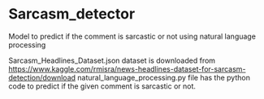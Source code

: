 # Sarcasm_detector
Model to predict if the comment is sarcastic or not using natural language processing

Sarcasm_Headlines_Dataset.json dataset is downloaded from https://www.kaggle.com/rmisra/news-headlines-dataset-for-sarcasm-detection/download
natural_language_processing.py file has the python code to predict if the given comment is sarcastic or not.
